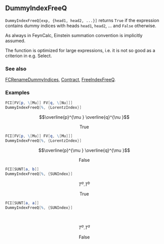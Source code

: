 ## DummyIndexFreeQ

`DummyIndexFreeQ[exp, {head1, head2, ...}]` returns `True` if the expression contains dummy indices with heads `head1`, `head2`, ... and `False` otherwise.

As always in FeynCalc, Einstein summation convention is implicitly assumed.

The function is optimized for large expressions, i.e. it is not so good as a criterion in e.g. Select.

### See also

[FCRenameDummyIndices](FCRenameDummyIndices), [Contract](Contract), [FreeIndexFreeQ](FreeIndexFreeQ).

### Examples

```mathematica
FCI[FV[p, \[Mu]] FV[q, \[Nu]]]
DummyIndexFreeQ[%, {LorentzIndex}]
```

$$\overline{p}^{\mu } \overline{q}^{\nu }$$

$$\text{True}$$

```mathematica
FCI[FV[p, \[Mu]] FV[q, \[Mu]]]
DummyIndexFreeQ[%, {LorentzIndex}]
```

$$\overline{p}^{\mu } \overline{q}^{\mu }$$

$$\text{False}$$

```mathematica
FCI[SUNT[a, b]]
DummyIndexFreeQ[%, {SUNIndex}]
```

$$T^a.T^b$$

$$\text{True}$$

```mathematica
FCI[SUNT[a, a]]
DummyIndexFreeQ[%, {SUNIndex}] 
  
 

```

$$T^a.T^a$$

$$\text{False}$$